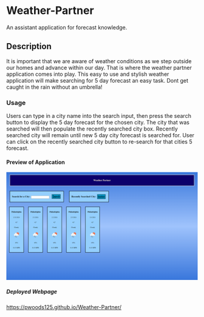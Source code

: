 # Weather-Partner
An assistant application for forecast knowledge.

## Description
It is important that we are aware of weather conditions as we step outside our homes and advance within our day. That is where the weather partner application comes into play. This easy to use and stylish weather application will make searching for 5 day forecast an easy task. Dont get caught in the rain without an umbrella! 

### Usage
Users can type in a city name into the search input, then press the search button to display the 5 day forecast for the chosen city. The city that was searched will then populate the recently searched city box. Recently searched city will remain until new 5 day city forecast is searched for. User can click on the recently searched city button to re-search for that cities 5 forecast. 

#### Preview of Application
![alt text](image.png)

##### Deployed Webpage
https://pwoods125.github.io/Weather-Partner/